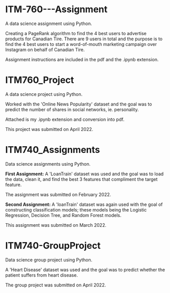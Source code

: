 # ITM-760---Assignment
A data science assignment using Python.

Creating a PageRank algorithm to find the 4 best users to advertise products for Canadian Tire. 
There are 9 users in total and the purpose is to find the 4 best users to start a word-of-mouth marketing campaign over Instagram on behalf of Canadian Tire.

Assignment instructions are included in the pdf and the .ipynb extension.



# ITM760_Project
A data science project using Python.

Worked with the 'Online News Popularity' dataset and the goal was to predict the number of shares in social networks, ie. personality.

Attached is my .ipynb extension and conversion into pdf.

This project was submitted on April 2022.


# ITM740_Assignments
Data science assignments using Python.

**First Assignment:** A 'LoanTrain' dataset was used and the goal was to load the data, clean it, and find the best 3 features that compliment the target feature.

The assignment was submitted on February 2022.


**Second Assignment:** A 'loanTrain' dataset was again used with the goal of constructing classification models; these models being the Logistic Regression, Decision Tree, and Random Forest models.

This assignment was submitted on March 2022.



# ITM740-GroupProject

Data science group project using Python.

A 'Heart Disease' dataset was used and the goal was to predict whether the patient suffers from heart disease.

The group project was submitted on April 2022.
